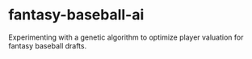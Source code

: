 # fantasy-baseball-ai

Experimenting with a genetic algorithm to optimize player valuation for fantasy baseball drafts. 
